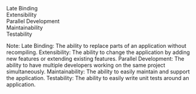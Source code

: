 <div>
    Late Binding
</div>

<div class="fragment">
    Extensibility
</div>

<div class="fragment">
    Parallel Development
</div>

<div class="fragment">
    Maintainability
</div>

<div class="fragment">
    Testability
</div>

Note:
Late Binding: The ability to replace parts of an application without recompiling.
Extensibility: The ability to change the application by adding new features or extending existing features.
Parallel Development: The ability to have multiple developers working on the same project simultaneously.
Maintainability: The ability to easily maintain and support the application.
Testability: The ability to easily write unit tests around an application.